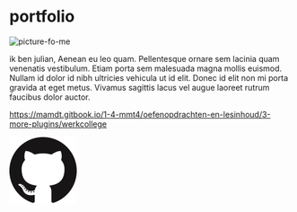 # portfolio

![picture-fo-me](400.jpeg)

ik ben julian, Aenean eu leo quam. Pellentesque ornare sem lacinia quam venenatis vestibulum. Etiam porta sem malesuada magna mollis euismod. Nullam id dolor id nibh ultricies vehicula ut id elit. Donec id elit non mi porta gravida at eget metus. Vivamus sagittis lacus vel augue laoreet rutrum faucibus dolor auctor.

https://mamdt.gitbook.io/1-4-mmt4/oefenopdrachten-en-lesinhoud/3-more-plugins/werkcollege

[![clickable-img-to-profile](GitHub-Mark-120px-plus.png)](https://github.com/JuliandeMoor)
